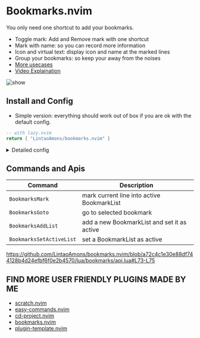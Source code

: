 # Bookmarks.nvim

You only need one shortcut to add your bookmarks.

- Toggle mark: Add and Remove mark with one shortcut
- Mark with name: so you can record more information
- Icon and virtual text: display icon and name at the marked lines
- Group your bookmarks: so keep your away from the noises
- [More usecases](./usecases.md)
- [Video Explaination](https://www.youtube.com/watch?v=M6fncKXYw_Y)

![show](https://github.com/LintaoAmons/bookmarks.nvim/assets/95092244/82ff1c66-d8ee-4e0b-a1de-b6473ec4aa33)

## Install and Config

- Simple version: everything should work out of box if you are ok with the default config.

```lua
-- with lazy.nvim
return { "LintaoAmons/bookmarks.nvim" }
```

<details>
<summary>Detailed config</summary>
  
Right now we have only one config options

```lua
return { "LintaoAmons/bookmarks.nvim",
  config = function ()
    require("bookmarks").setup( {
      json_db_path = vim.fs.normalize(vim.fn.stdpath("config") .. "/bookmarks.db.json"),
    })
  end
}
```

</details>

## Commands and Apis

| Command                  | Description                                 |
|--------------------------|---------------------------------------------|
| `BookmarksMark`          | mark current line into active BookmarkList  |
| `BookmarksGoto`          | go to selected bookmark                     |
| `BookmarksAddList`       | add a new BookmarkList and set it as active |
| `BookmarksSetActiveList` | set a BookmarkList as active                |

https://github.com/LintaoAmons/bookmarks.nvim/blob/a72c4c1e30e88df744128b4d24efbf6f0e2b4570/lua/bookmarks/api.lua#L73-L75

## FIND MORE USER FRIENDLY PLUGINS MADE BY ME

- [scratch.nvim](https://github.com/LintaoAmons/scratch.nvim)
- [easy-commands.nvim](https://github.com/LintaoAmons/easy-commands.nvim)
- [cd-project.nvim](https://github.com/LintaoAmons/cd-project.nvim)
- [bookmarks.nvim](https://github.com/LintaoAmons/bookmarks.nvim)
- [plugin-template.nvim](https://github.com/LintaoAmons/plugin-template.nvim)
